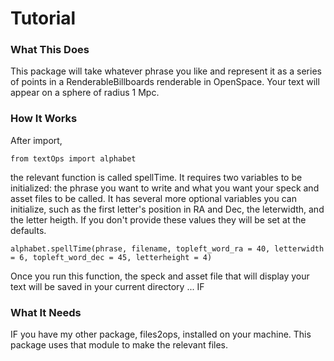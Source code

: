 # Tutorial

### What This Does
This package will take whatever phrase you like and represent it as a series of points in a RenderableBillboards renderable in OpenSpace. Your text will appear on a sphere of radius 1 Mpc.

### How It Works

After import,
```
from textOps import alphabet
```
the relevant function is called spellTime. It requires two variables to be initialized: the phrase you want to write and what you want your speck and asset files to be called. It has several more optional variables you can initialize, such as the first letter's position in RA and Dec, the leterwidth, and the letter heigth. If you don't provide these values they will be set at the defaults.

```
alphabet.spellTime(phrase, filename, topleft_word_ra = 40, letterwidth = 6, topleft_word_dec = 45, letterheight = 4)
```
Once you run this function, the speck and asset file that will display your text will be saved in your current directory ... IF

### What It Needs

IF you have my other package, files2ops, installed on your machine. This package uses that module to make the relevant files.

